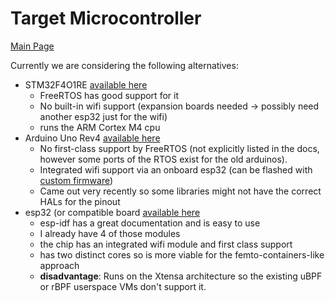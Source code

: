 # Target Microcontroller

[Main Page](./README.md)

Currently we are considering the following alternatives:

- STM32F4O1RE [available here](https://www.digikey.co.uk/en/products/detail/stmicroelectronics/NUCLEO-F401RE/4695525?utm_adgroup=&utm_source=google&utm_medium=cpc&utm_campaign=PMax%20Shopping_Product_New%20Customer%20Acquisition&utm_term=&productid=4695525&utm_content=&utm_id=go_cmp-19905262708_adg-_ad-__dev-c_ext-_prd-4695525_sig-CjwKCAiAu9yqBhBmEiwAHTx5p0oDFLHI27qDMUszlzZ1zKjkvd_Kp9xLMpejBuPKUoI78xomgQiMpBoCUOwQAvD_BwE&gad_source=1&gclid=CjwKCAiAu9yqBhBmEiwAHTx5p0oDFLHI27qDMUszlzZ1zKjkvd_Kp9xLMpejBuPKUoI78xomgQiMpBoCUOwQAvD_BwE)
  - FreeRTOS has good support for it
  - No built-in wifi support (expansion boards needed -> possibly need another
    esp32 just for the wifi)
  - runs the ARM Cortex M4 cpu
- Arduino Uno Rev4 [available here](https://store.arduino.cc/pages/uno-r4)
  - No first-class support by FreeRTOS (not explicitly listed in the docs,
    however some ports of the RTOS exist for the old arduinos).
  - Integrated wifi support via an onboard esp32 (can be flashed with [custom
    firmware](https://docs.arduino.cc/tutorials/uno-r4-wifi/esp32-upload))
  - Came out very recently so some libraries might not have the correct HALs
    for the pinout
- esp32 (or compatible board [available here](https://www.amazon.co.uk/ESP-WROOM-32-Development-Dual-Mode-Microcontroller-Integrated/dp/B07YKBY53C/ref=asc_df_B07YKBY53C/?tag=googshopuk-21&linkCode=df0&hvadid=658814687030&hvpos=&hvnetw=g&hvrand=4700225218477974778&hvpone=&hvptwo=&hvqmt=&hvdev=c&hvdvcmdl=&hvlocint=&hvlocphy=1006886&hvtargid=pla-860392095046&psc=1&mcid=8ebdb19acd703d809ea4a87eda3fba3c)
  - esp-idf has a great documentation and is easy to use
  - I already have 4 of those modules
  - the chip has an integrated wifi module and first class support
  - has two distinct cores so is more viable for the femto-containers-like approach
  - **disadvantage**: Runs on the Xtensa architecture so the existing uBPF or rBPF
    userspace VMs don't support it.


